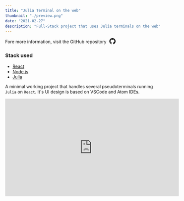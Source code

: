 ```yaml
---
title: "Julia Terminal on the web"
thumbnail: "./preview.png"
date: "2021-02-27"
description: "Full-Stack project that uses Julia terminals on the web"
---
```


<span style="display:flex; flex-direction: row; align-items: center; justify-content: flex-start;">
Fore more information, visit the GitHub repository
<a style="padding-left: 10px;" href="https://github.com/mattborghi/Julia-Terminal-Web">
  <img src="../../assets/github.svg" height="20px" width="20px">
</a>
</span>

### Stack used

- [React](https://reactjs.org/)
- [Node.js](https://nodejs.org/en/)
- [Julia](https://julialang.org/)

A minimal working project that handles several pseudoterminals running `Julia` on `React`. It's UI design is based on VSCode and Atom IDEs.

<iframe width="560" height="315" src="https://www.youtube.com/embed/6E5Deijb9vk" title="YouTube video player" frameborder="0" allow="accelerometer; autoplay; clipboard-write; encrypted-media; gyroscope; picture-in-picture" allowfullscreen></iframe>
